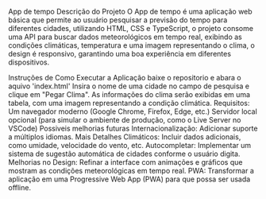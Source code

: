 App de tempo
Descrição do Projeto
O App de tempo é uma aplicação web básica que permite ao usuário pesquisar a previsão do tempo para diferentes cidades, utilizando HTML, CSS e TypeScript, o projeto consome uma API para buscar dados meteorológicos em tempo real, exibindo as condições climáticas, temperatura e uma imagem representando o clima, o design é responsivo, garantindo uma boa experiência em diferentes dispositivos.

Instruções de Como Executar a Aplicação
baixe o repositorio e abara o aquivo 'index.html'
Insira o nome de uma cidade no campo de pesquisa e clique em "Pegar Clima". As informações do clima serão exibidas em uma tabela, com uma imagem representando a condição climática.
Requisitos:
Um navegador moderno (Google Chrome, Firefox, Edge, etc.)
Servidor local opcional (para simular o ambiente de produção, como o Live Server no VSCode)
Possiveis melhorias futuras
Internacionalização: Adicionar suporte a múltiplos idiomas.
Mais Detalhes Climáticos: Incluir dados adicionais, como umidade, velocidade do vento, etc.
Autocompletar: Implementar um sistema de sugestão automática de cidades conforme o usuário digita.
Melhorias no Design: Refinar a interface com animações e gráficos que mostram as condições meteorológicas em tempo real.
PWA: Transformar a aplicação em uma Progressive Web App (PWA) para que possa ser usada offline.
